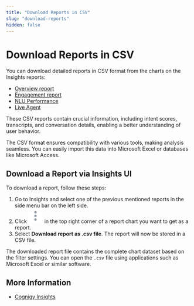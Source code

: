 ```yaml
---
title: "Download Reports in CSV" 
slug: "download-reports" 
hidden: false 
---
```


# Download Reports in CSV

You can download detailed reports in CSV format from the charts on the Insights reports:

- [Overview report](reports/overview.md)
- [Engagement report](reports/engagement.md)
- [NLU Performance](reports/nlu-performance.md)
- [Live Agent](reports/live-agent.md)

These CSV reports contain crucial information, including intent scores, transcripts, and conversation details, enabling a better understanding of user behavior.

The CSV format ensures compatibility with various tools, making analysis seamless.
You can easily import this data into Microsoft Excel or databases like Microsoft Access.

## Download a Report via Insights UI

To download a report, follow these steps:

1. Go to Insights and select one of the previous mentioned reports in the side menu bar on the left side.
2. Click ![vertical ellipsis](../../static/img/_assets/icons/vertical-ellipsis.svg) in the top right corner of a report chart you want to get as a report. 
3. Select **Download report as .csv file**. The report will now be stored in a CSV file.

The downloaded report file contains the complete chart dataset based on the filter settings. You can open the `.csv` file using applications such as Microsoft Excel or similar software.

## More Information

- [Cognigy Insights](overview.md)